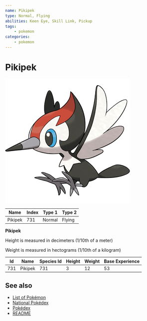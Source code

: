 ```yaml
---
name: Pikipek
type: Normal, Flying
abilities: Keen Eye, Skill Link, Pickup
tags:
    - pokemon
categories:
    - pokemon
---
```


# Pikipek


![Pikipek](images/731.png)

| **Name** | **Index** | **Type 1** | **Type 2** |
|----|----|----|----|
| Pikipek | 731 | Normal | Flying  |

**Pikipek** 


Height is measured in decimeters (1/10th of a meter)

Weight is measured in hectograms (1/10th of a kilogram)

| **Id** | **Name** | **Species Id** | **Height** | **Weight** | **Base Experience** |
|--------|----------|----------------|------------|------------|---------------------|
| 731 | Pikipek | 731 | 3 | 12 | 53 |


## See also

- [List of Pokémon](../pokemon.md)
- [National Pokédex](../national_pokedex.md)
- [Pokédex](../pokedex.md)
- [README](../README.md)
